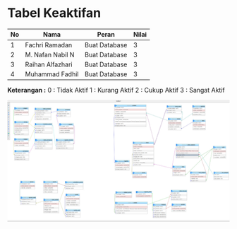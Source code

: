 # Tabel Keaktifan

| No  | Nama             | Peran         | Nilai |
| --- | ---------------- | ------------- | ----- |
| 1   | Fachri Ramadan   | Buat Database | 3     |
| 2   | M. Nafan Nabil N | Buat Database | 3     |
| 3   | Raihan Alfazhari | Buat Database | 3     |
| 4   | Muhammad Fadhil  | Buat Database | 3     |
**Keterangan :**
0 : Tidak Aktif
1 : Kurang Aktif
2 : Cukup Aktif
3 : Sangat Aktif

![gambar](Aset/skaven-rpl1.jpeg)